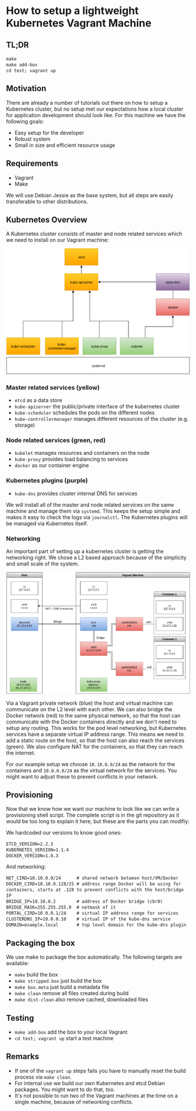 # How to setup a lightweight Kubernetes Vagrant Machine

## TL;DR

```
make
make add-box
cd test; vagrant up
```

## Motivation
There are already a number of tutorials out there on how to setup a Kubernetes cluster, but no setup met our expectations how a local cluster for application development should look like. For this machine we have the following goals:

- Easy setup for the developer
- Robust system
- Small in size and efficient resource usage

## Requirements

- Vagrant
- Make

We will use Debian Jessie as the base system, but all steps are easily transferable to other distributions.
## Kubernetes Overview
A Kubernetes cluster consists of master and node related services which we need to install on our Vagrant machine:

![Kubernetes Overview](doc/overview.png)

### Master related services (yellow)
- `etcd` as a data store
- `kube-apiserver` the public/private interface of the kubernetes cluster
- `kube-scheduler` schedules the pods on the different nodes
- `kube-controllermanager` manages different resources of the cluster (e.g. storage)

### Node related services (green, red)
- `kubelet` manages resources and containers on the node
- `kube-proxy` provides load balancing to services
- `docker` as our container engine

### Kubernetes plugins (purple)
- `kube-dns` provides cluster internal DNS for services

We will install all of the master and node related services on the same machine and manage them via `systemd`. This keeps the setup simple and makes it easy to check the logs via `journalctl`. The Kubernetes plugins will be managed via Kubernetes itself.

### Networking
An important part of setting up a kubernetes cluster is getting the networking right.
We chose a L2 based approach because of the simplicity and small scale of the system.

![Kubernetes Overview](doc/networking.png)

Via a Vagrant private network (blue) the host and virtual machine can communicate on the L2 level with each other.
We can also bridge the Docker network (red) to the same physical network, so that the host can communicate with the Docker containers directly and we don't need to setup any routing.
This works for the pod level networking, but Kubernetes services have a separate virtual IP address range.
This means we need to add a static route on the host, so that the host can also reach the services (green).
We also configure NAT for the containers, so that they can reach the internet.

For our example setup we choose `10.10.0.0/24` as the network for the containers and `10.0.0.0/24` as the virtual network for the services. You might want to adjust these to prevent conflicts in your network.

## Provisioning
Now that we know how we want our machine to look like we can write a provisioning shell script. The complete script is in the git repository as it would be too long to explain it here, but these are the parts you can modifiy:

We hardcoded our versions to know good ones:
```
ETCD_VERSION=2.2.3
KUBERNETES_VERSION=1.1.4
DOCKER_VERSION=1.8.3
```

And networking:
```
NET_CIRD=10.10.0.0/24      # shared network between host/VM/Docker
DOCKER_CIRD=10.10.0.128/25 # address range Docker will be using for containers, starts at .128 to prevent conflicts with the host/bridge IP
BRIDGE_IP=10.10.0.2        # address of Docker bridge (cbr0)
BRIDGE_MASK=255.255.255.0  # netmask of it
PORTAL_CIRD=10.0.0.1/24    # virtual IP address range for services
CLUSTERDNS_IP=10.0.0.10    # virtual IP of the kube-dns service
DOMAIN=example.local       # top level domain for the kube-dns plugin
```

## Packaging the box
We use make to package the box automatically. The following targets are available:

- `make` build the box
- `make stripped.box` just build the box
- `make box.meta` just build a metadata file
- `make clean` remove all files created during build
- `make dist-clean` also remove cached, downloaded files

## Testing

- `make add-box` add the box to your local Vagrant
- `cd test; vagrant up` start a test machine

## Remarks
- If one of the `vagrant up` steps fails you have to manually reset the build process via `make clean`.
- For internal use we build our own Kubernetes and etcd Debian packages. You might want to do that, too.
- It's not possible to run two of the Vagrant machines at the time on a single machine, because of networking conflicts.